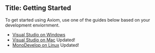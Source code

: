 Title: Getting Started
---
To get started using Axiom, use one of the guides below based on your development enviornment.

* [Visual Studio on Windows](getting-started-visualstudio)
* [Visual Studio on Mac](getting-started-mac) Updated!
* [MonoDevelop on Linux](getting-started-linux) Updated!

